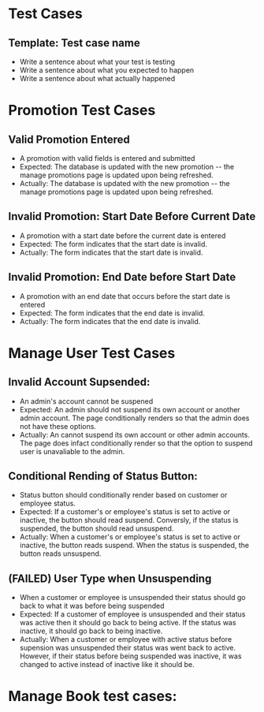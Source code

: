 # Test Cases

## Template: Test case name
- Write a sentence about what your test is testing
- Write a sentence about what you expected to happen
- Write a sentence about what actually happened

# Promotion Test Cases
## Valid Promotion Entered
- A promotion with valid fields is entered and submitted
- Expected: The database is updated with the new promotion -- the manage promotions page is updated upon being refreshed.
- Actually: The database is updated with the new promotion -- the manage promotions page is updated upon being refreshed.
## Invalid Promotion: Start Date Before Current Date
- A promotion with a start date before the current date is entered
- Expected: The form indicates that the start date is invalid.
- Actually: The form indicates that the start date is invalid.
## Invalid Promotion: End Date before Start Date
- A promotion with an end date that occurs before the start date is entered
- Expected: The form indicates that the end date is invalid.
- Actually: The form indicates that the end date is invalid.

# Manage User Test Cases
## Invalid Account Supsended:
- An admin's account cannot be suspened
- Expected: An admin should not suspend its own account or another admin account. The page conditionally renders so that the admin does not have these options.
- Actually: An cannot suspend its own account or other admin accounts. The page does infact conditionally render so that the option to suspend user is unavaliable to the admin.

## Conditional Rending of Status Button:
- Status button should conditionally render based on customer or employee status.
- Expected: If a customer's or employee's status is set to active or inactive, the button should read suspend. Conversly, if the status is suspended, the button should read unsuspend. 
- Actually: When a customer's or employee's status is set to active or inactive, the button reads suspend. When the status is suspended, the button reads unsuspend.

## (FAILED) User Type when Unsuspending
- When a customer or employee is unsuspended their status should go back to what it was before being suspended
- Expected: If a customer of employee is unsuspended and their status was active then it should go back to being active. If the status was inactive, it should go back to being inactive. 
- Actually: When a customer or employee with active status before supension was unsuspended their status was went back to active. However, if their status before being suspended was inactive, it was changed to active instead of inactive like it should be. 
# Manage Book test cases:
